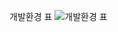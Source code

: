 개발환경 표
![개발환경 표](https://user-images.githubusercontent.com/58541068/107851906-9ddede80-6e50-11eb-8279-0f07247a3d4e.png)
